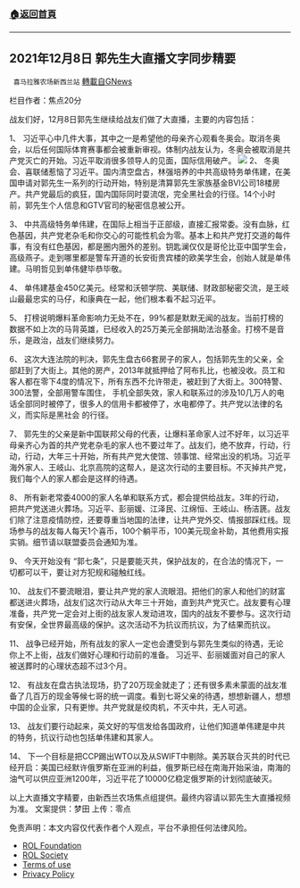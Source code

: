 ###  [:house:返回首頁](https://github.com/ourhimalayas/txt)
---


## 2021年12月8日 郭先生大直播文字同步精要
` 喜马拉雅农场新西兰站` [轉載自GNews](https://gnews.org/zh-hans/1733619/)

栏目作者：焦点20分

战友们好，12月8日郭先生继续给战友们做了大直播，主要的内容包括：

1、 习近平心中几件大事，其中之一是希望他的母亲齐心观看冬奥会。取消冬奥会，以后任何国际体育赛事都会被重新审视。体制内战友认为，冬奥会被取消是共产党灭亡的开始。习近平取消很多领导人的见面，国际信用破产。
![](https://assets.gnews.org/wp-content/uploads/2021/12/ckf.jpg)
2、 冬奥会、喜联储惹恼了习近平。国内清空盘古，林强培养的中共高级特务单伟建，在美国申请对郭先生一系列的行动开始，特别是清算郭先生家族基金BVI公司18楼房产。共产党最后的疯狂，国内国际同时耍流氓，完全黑社会的行径。14个小时前，郭先生个人信息和GTV官司的秘密信息被公开。

3、 中共高级特务单伟建，在国际上相当于正部级，直接汇报常委。没有血脉，红色基因，共产党老杂毛和你交心的可能性机会为零。基本上和共产党打交道的每件事，有没有红色基因，都是圈内圈外的差别。钥匙澜仅仅是哥伦比亚中国学生会，高级燕子。走到哪里都是警车开道的长安街贵宾楼的欧美学生会，创始人就是单伟建。马明哲见到单伟健毕恭毕敬。

4、 单伟建基金450亿美元。经常和沃顿学院、美联储、财政部秘密交流，是王岐山最最忠实的马仔，和康典在一起，他们根本看不起习近平。

5、 打榜说明爆料革命影响力无处不在，99%都是默默无闻的战友。当前打榜的数据不如上次的马背英雄，已经收入的25万美元全部捐助法治基金。打榜不是音乐，是政治，战友们继续努力。

6、 这次大连法院的判决，郭先生盘古66套房子的家人，包括郭先生的父亲，全部赶到了大街上。其他的房产，2013年就抵押给了阿布扎比，也被没收。员工和客人都在零下4度的情况下，所有东西不允许带走，被赶到了大街上。300特警、300法警，全部用警车围住， 手机全部失效，家人和联系过的涉及10几万人的电话全部同时被停了，很多人的信用卡都被停了，水电都停了。共产党以法律的名义，而实际是黑社会 的行径。

7、 郭先生的父亲是新中国联邦父母的代表，让爆料革命家人过不好年，以习近平母亲齐心为首的共产党老杂毛的家人也不要过年了。战友们，绝不放弃，行动，行动，行动，大年三十开始，所有共产党大使馆、领事馆、经常出没的机场。习近平海外家人、王岐山、北京高院的这帮人，是这次行动的主要目标。不灭掉共产党，我们每个人的家人都会是这样的待遇。

8、 所有新老常委4000的家人名单和联系方式，都会提供给战友。3年的行动，把共产党送进火葬场。习近平、彭丽媛、江泽民、江绵恒、王岐山、杨洁篪。战友们除了注意疫情防控，还要尊重当地国的法律，让共产党外交、情报部踩红线。现场参与的战友每人每天1个喜币，100个躺平币，100美元现金补助，其他费用实报实销。细节请以联盟委员会通知为准。

9、 今天开始没有 “郭七条”，只是要能灭共，保护战友的，在合法的情况下，一切都可以干，要让对方犯规和碰触红线。

10、 战友们不要流眼泪，要让共产党的家人流眼泪。把他们的家人和他们的财富都送进火葬场，战友们这次行动从大年三十开始，直到共产党灭亡。战友要有心理准备，共产党一定会对上街的战友家人发动进攻，国内的战友不要参与。这次行动有安保，全世界最高级的保护。这次活动不为抗议而抗议，为了结果而抗议。

11、 战争已经开始，所有战友的家人一定也会遭受到与郭先生类似的待遇，无论你上不上街，战友们做好心理和行动前的准备。 习近平、彭丽媛面对自己的家人被送葬时的心理状态超不过3个月。

12、 有战友在盘古执法现场，扔了20万现金就走了；还有很多素未蒙面的战友准备了几百万的现金等候七哥的统一调度。看到七哥父亲的待遇，想想新疆人，想想中国的企业家，只有更惨。共产党就是绞肉机，不灭中共，无人可逃。

13、 战友们要行动起来，英文好的写信发给各国政府，让他们知道单伟建是中共的特务，抗议行动也包括单伟建和其家人。

14、 下一个目标是把CCP踢出WTO以及从SWIFT中剔除。美苏联合灭共的时代已经开启：美国已经默许俄罗斯在亚洲的利益，俄罗斯已经在南海开始采油，南海的油气可以供应亚洲1200年，习近平花了10000亿稳定俄罗斯的计划彻底破灭。

以上大直播文字精要，由新西兰农场焦点组提供。最终内容请以郭先生大直播视频为准。
文案提供：梦田
上传：零点

 

免责声明：本文内容仅代表作者个人观点，平台不承担任何法律风险。

- [ROL Foundation](https://rolfoundation.org/)
- [ROL Society](https://rolsociety.org/)
- [Terms of use](https://gnews.org/terms-of-use-3/)
- [Privacy Policy](https://gnews.org/privacy-policy/)
